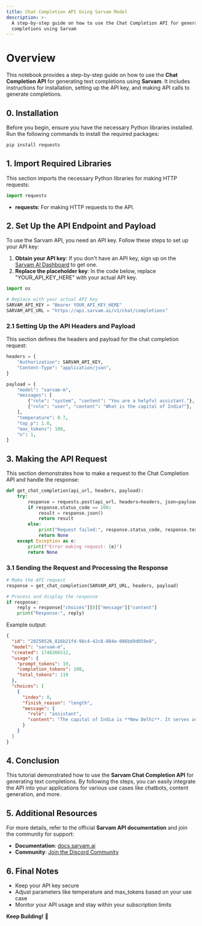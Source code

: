 ```yaml
---
title: Chat Completion API Using Sarvam Model
description: >-
  A step-by-step guide on how to use the Chat Completion API for generating text
  completions using Sarvam
---
```


# Overview

This notebook provides a step-by-step guide on how to use the **Chat Completion API** for generating text completions using **Sarvam**. It includes instructions for installation, setting up the API key, and making API calls to generate completions.

## 0. Installation

Before you begin, ensure you have the necessary Python libraries installed. Run the following commands to install the required packages:

```python
pip install requests
```

## 1. Import Required Libraries

This section imports the necessary Python libraries for making HTTP requests:

```python
import requests
```

- **requests**: For making HTTP requests to the API.

## 2. Set Up the API Endpoint and Payload

To use the Sarvam API, you need an API key. Follow these steps to set up your API key:

1. **Obtain your API key**: If you don't have an API key, sign up on the [Sarvam AI Dashboard](https://dashboard.sarvam.ai/) to get one.
2. **Replace the placeholder key**: In the code below, replace "YOUR_API_KEY_HERE" with your actual API key.

```python
import os

# Replace with your actual API key
SARVAM_API_KEY = "Bearer YOUR_API_KEY_HERE"
SARVAM_API_URL = "https://api.sarvam.ai/v1/chat/completions"
```

### 2.1 Setting Up the API Headers and Payload

This section defines the headers and payload for the chat completion request:

```python
headers = {
    "Authorization": SARVAM_API_KEY,
    "Content-Type": "application/json",
}

payload = {
    "model": "sarvam-m",
    "messages": [
        {"role": "system", "content": "You are a helpful assistant."},
        {"role": "user", "content": "What is the capital of India?"},
    ],
    "temperature": 0.7,
    "top_p": 1.0,
    "max_tokens": 100,
    "n": 1,
}
```

## 3. Making the API Request

This section demonstrates how to make a request to the Chat Completion API and handle the response:

```python
def get_chat_completion(api_url, headers, payload):
    try:
        response = requests.post(api_url, headers=headers, json=payload)
        if response.status_code == 200:
            result = response.json()
            return result
        else:
            print("Request failed:", response.status_code, response.text)
            return None
    except Exception as e:
        print(f"Error making request: {e}")
        return None
```

### 3.1 Sending the Request and Processing the Response

```python
# Make the API request
response = get_chat_completion(SARVAM_API_URL, headers, payload)

# Process and display the response
if response:
    reply = response["choices"][0]["message"]["content"]
    print("Response:", reply)
```

Example output:

```json
{
  "id": "20250526_816b21fd-98c4-42c8-884e-086bd9d059e8",
  "model": "sarvam-m",
  "created": 1748266512,
  "usage": {
    "prompt_tokens": 19,
    "completion_tokens": 100,
    "total_tokens": 119
  },
  "choices": [
    {
      "index": 0,
      "finish_reason": "length",
      "message": {
        "role": "assistant",
        "content": "The capital of India is **New Delhi**. It serves as the seat of the central government, housing key institutions like the Rashtrapati Bhavan (President's Office), Parliament, and the Supreme Court. While the British established Delhi as the capital in 1911, and it became the official capital of independent India in 1947, the city's history dates back much further, with roots in ancient civilizations and later rule by empires like the Delhi Sultanate."
      }
    }
  ]
}

```

## 4. Conclusion

This tutorial demonstrated how to use the **Sarvam Chat Completion API** for generating text completions. By following the steps, you can easily integrate the API into your applications for various use cases like chatbots, content generation, and more.

## 5. Additional Resources

For more details, refer to the official **Sarvam API documentation** and join the community for support:

- **Documentation**: [docs.sarvam.ai](https://docs.sarvam.ai/)
- **Community**: [Join the Discord Community](https://discord.gg/hTuVuPNF)

## 6. Final Notes

- Keep your API key secure
- Adjust parameters like temperature and max_tokens based on your use case
- Monitor your API usage and stay within your subscription limits

**Keep Building!** 🚀
